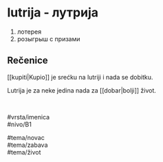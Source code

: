 # lutrija - лутрија

1. лотерея  
2. розыгрыш с призами

## Rečenice

[[kupiti|Kupio]] je srećku na lutriji i nada se dobitku.

Lutrija je za neke jedina nada za [[dobar|bolji]] život.

<br>

#vrsta/imenica  
#nivo/B1  

#tema/novac  
#tema/zabava  
#tema/život  
